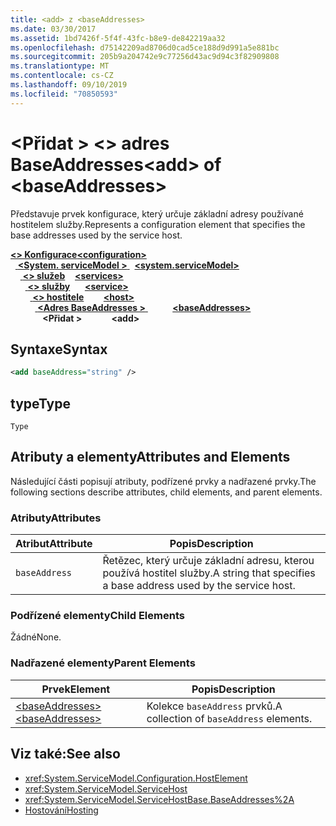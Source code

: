 ```yaml
---
title: <add> z <baseAddresses>
ms.date: 03/30/2017
ms.assetid: 1bd7426f-5f4f-43fc-b8e9-de842219aa32
ms.openlocfilehash: d75142209ad8706d0cad5ce188d9d991a5e881bc
ms.sourcegitcommit: 205b9a204742e9c77256d43ac9d94c3f82909808
ms.translationtype: MT
ms.contentlocale: cs-CZ
ms.lasthandoff: 09/10/2019
ms.locfileid: "70850593"
---
```

# <a name="add-of-baseaddresses"></a><span data-ttu-id="abdad-102">\<Přidat > \<> adres BaseAddresses</span><span class="sxs-lookup"><span data-stu-id="abdad-102">\<add> of \<baseAddresses></span></span>
<span data-ttu-id="abdad-103">Představuje prvek konfigurace, který určuje základní adresy používané hostitelem služby.</span><span class="sxs-lookup"><span data-stu-id="abdad-103">Represents a configuration element that specifies the base addresses used by the service host.</span></span>  
  
<span data-ttu-id="abdad-104">[ **\<> Konfigurace**](../configuration-element.md)</span><span class="sxs-lookup"><span data-stu-id="abdad-104">[**\<configuration>**](../configuration-element.md)</span></span>\
<span data-ttu-id="abdad-105">&nbsp;&nbsp;[ **\<System. serviceModel >** ](system-servicemodel.md)</span><span class="sxs-lookup"><span data-stu-id="abdad-105">&nbsp;&nbsp;[**\<system.serviceModel>**](system-servicemodel.md)</span></span>\
<span data-ttu-id="abdad-106">&nbsp;&nbsp;&nbsp;&nbsp;[ **\<> služeb**](services.md)</span><span class="sxs-lookup"><span data-stu-id="abdad-106">&nbsp;&nbsp;&nbsp;&nbsp;[**\<services>**](services.md)</span></span>\
<span data-ttu-id="abdad-107">&nbsp;&nbsp;&nbsp;&nbsp;&nbsp;&nbsp;[ **\<> služby**](service.md)</span><span class="sxs-lookup"><span data-stu-id="abdad-107">&nbsp;&nbsp;&nbsp;&nbsp;&nbsp;&nbsp;[**\<service>**](service.md)</span></span>\
<span data-ttu-id="abdad-108">&nbsp;&nbsp;&nbsp;&nbsp;&nbsp;&nbsp;&nbsp;&nbsp;[ **\<> hostitele**](host.md)</span><span class="sxs-lookup"><span data-stu-id="abdad-108">&nbsp;&nbsp;&nbsp;&nbsp;&nbsp;&nbsp;&nbsp;&nbsp;[**\<host>**](host.md)</span></span>\
<span data-ttu-id="abdad-109">&nbsp;&nbsp;&nbsp;&nbsp;&nbsp;&nbsp;&nbsp;&nbsp;&nbsp;&nbsp;[ **\<Adres BaseAddresses >** ](baseaddresses.md)</span><span class="sxs-lookup"><span data-stu-id="abdad-109">&nbsp;&nbsp;&nbsp;&nbsp;&nbsp;&nbsp;&nbsp;&nbsp;&nbsp;&nbsp;[**\<baseAddresses>**](baseaddresses.md)</span></span>\
<span data-ttu-id="abdad-110">&nbsp;&nbsp;&nbsp;&nbsp;&nbsp;&nbsp;&nbsp;&nbsp;&nbsp;&nbsp;&nbsp;&nbsp; **\<Přidat >**</span><span class="sxs-lookup"><span data-stu-id="abdad-110">&nbsp;&nbsp;&nbsp;&nbsp;&nbsp;&nbsp;&nbsp;&nbsp;&nbsp;&nbsp;&nbsp;&nbsp;**\<add>**</span></span>  
  
## <a name="syntax"></a><span data-ttu-id="abdad-111">Syntaxe</span><span class="sxs-lookup"><span data-stu-id="abdad-111">Syntax</span></span>  
  
```xml  
<add baseAddress="string" />
```  
  
## <a name="type"></a><span data-ttu-id="abdad-112">type</span><span class="sxs-lookup"><span data-stu-id="abdad-112">Type</span></span>  
 `Type`  
  
## <a name="attributes-and-elements"></a><span data-ttu-id="abdad-113">Atributy a elementy</span><span class="sxs-lookup"><span data-stu-id="abdad-113">Attributes and Elements</span></span>  
 <span data-ttu-id="abdad-114">Následující části popisují atributy, podřízené prvky a nadřazené prvky.</span><span class="sxs-lookup"><span data-stu-id="abdad-114">The following sections describe attributes, child elements, and parent elements.</span></span>  
  
### <a name="attributes"></a><span data-ttu-id="abdad-115">Atributy</span><span class="sxs-lookup"><span data-stu-id="abdad-115">Attributes</span></span>  
  
|<span data-ttu-id="abdad-116">Atribut</span><span class="sxs-lookup"><span data-stu-id="abdad-116">Attribute</span></span>|<span data-ttu-id="abdad-117">Popis</span><span class="sxs-lookup"><span data-stu-id="abdad-117">Description</span></span>|  
|---------------|-----------------|  
|`baseAddress`|<span data-ttu-id="abdad-118">Řetězec, který určuje základní adresu, kterou používá hostitel služby.</span><span class="sxs-lookup"><span data-stu-id="abdad-118">A string that specifies a base address used by the service host.</span></span>|  
  
### <a name="child-elements"></a><span data-ttu-id="abdad-119">Podřízené elementy</span><span class="sxs-lookup"><span data-stu-id="abdad-119">Child Elements</span></span>  
 <span data-ttu-id="abdad-120">Žádné</span><span class="sxs-lookup"><span data-stu-id="abdad-120">None.</span></span>  
  
### <a name="parent-elements"></a><span data-ttu-id="abdad-121">Nadřazené elementy</span><span class="sxs-lookup"><span data-stu-id="abdad-121">Parent Elements</span></span>  
  
|<span data-ttu-id="abdad-122">Prvek</span><span class="sxs-lookup"><span data-stu-id="abdad-122">Element</span></span>|<span data-ttu-id="abdad-123">Popis</span><span class="sxs-lookup"><span data-stu-id="abdad-123">Description</span></span>|  
|-------------|-----------------|  
|[<span data-ttu-id="abdad-124">\<baseAddresses></span><span class="sxs-lookup"><span data-stu-id="abdad-124">\<baseAddresses></span></span>](baseaddresses.md)|<span data-ttu-id="abdad-125">Kolekce `baseAddress` prvků.</span><span class="sxs-lookup"><span data-stu-id="abdad-125">A collection of `baseAddress` elements.</span></span>|  
  
## <a name="see-also"></a><span data-ttu-id="abdad-126">Viz také:</span><span class="sxs-lookup"><span data-stu-id="abdad-126">See also</span></span>

- <xref:System.ServiceModel.Configuration.HostElement>
- <xref:System.ServiceModel.ServiceHost>
- <xref:System.ServiceModel.ServiceHostBase.BaseAddresses%2A>
- [<span data-ttu-id="abdad-127">Hostování</span><span class="sxs-lookup"><span data-stu-id="abdad-127">Hosting</span></span>](../../../wcf/feature-details/hosting.md)
